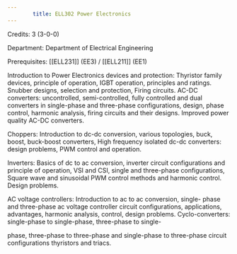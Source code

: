 ```yaml
---
        title: ELL302 Power Electronics
---
```

Credits: 3 (3-0-0)

Department: Department of Electrical Engineering

Prerequisites: [[ELL231]] (EE3) / [[ELL211]] (EE1)

Introduction to Power Electronics devices and protection: Thyristor family devices, principle of operation, IGBT operation, principles and ratings. Snubber designs, selection and protection, Firing circuits. AC-DC converters: uncontrolled, semi-controlled, fully controlled and dual converters in single-phase and three-phase configurations, design, phase control, harmonic analysis, firing circuits and their designs. Improved power quality AC-DC converters.

Choppers: Introduction to dc-dc conversion, various topologies, buck, boost, buck-boost converters, High frequency isolated dc-dc converters: design problems, PWM control and operation.

Inverters: Basics of dc to ac conversion, inverter circuit configurations and principle of operation, VSI and CSI, single and three-phase configurations, Square wave and sinusoidal PWM control methods and harmonic control. Design problems.

AC voltage controllers: Introduction to ac to ac conversion, single- phase and three-phase ac voltage controller circuit configurations, applications, advantages, harmonic analysis, control, design problems. Cyclo-converters: single-phase to single-phase, three-phase to single-

phase, three-phase to three-phase and single-phase to three-phase circuit configurations thyristors and triacs.